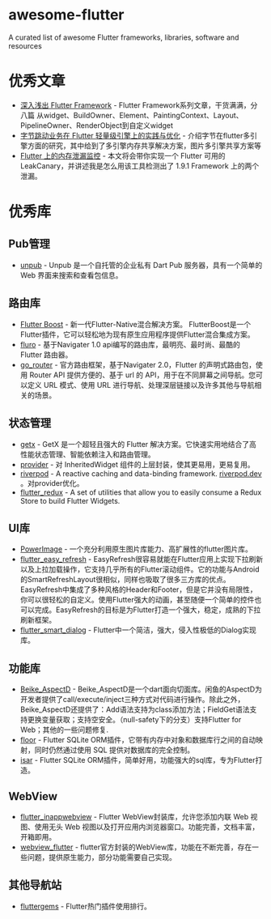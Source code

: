 # awesome-flutter
A curated list of awesome Flutter frameworks, libraries, software and resources



# 优秀文章

* [深入浅出 Flutter Framework](https://zxfcumtcs.github.io/2020/05/01/deepinto-flutter-widget/) - Flutter Framework系列文章，干货满满，分八篇
从widget、BuildOwner、Element、PaintingContext、Layout、PipelineOwner、RenderObject到自定义widget
* [字节跳动业务在 Flutter 轻量级引擎上的实践与优化](https://my.oschina.net/u/4180867/blog/5395182) - 介绍字节在flutter多引擎方面的研究，其中给到了多引擎内存共享解决方案，图片多引擎共享方案等
* [Flutter 上的内存泄漏监控](https://flutter.cn/community/tutorials/memory-leak-monitoring-on-flutter) - 本文将会带你实现一个 Flutter 可用的 LeakCanary，并讲述我是怎么用该工具检测出了 1.9.1 Framework 上的两个泄漏。



# 优秀库

## Pub管理

* [unpub](https://github.com/pd4d10/unpub) - Unpub 是一个自托管的企业私有 Dart Pub 服务器，具有一个简单的 Web 界面来搜索和查看包信息。


## 路由库

* [Flutter Boost](https://github.com/alibaba/flutter_boost) - 新一代Flutter-Native混合解决方案。 FlutterBoost是一个Flutter插件，它可以轻松地为现有原生应用程序提供Flutter混合集成方案。
* [fluro](https://github.com/lukepighetti/fluro) - 基于Navigater 1.0 api编写的路由库，最明亮、最时尚、最酷的 Flutter 路由器。
* [go_router](https://pub.dev/packages/go_router) - 官方路由框架，基于Navigater 2.0，Flutter 的声明式路由包，使用 Router API 提供方便的、基于 url 的 API，用于在不同屏幕之间导航。您可以定义 URL 模式、使用 URL 进行导航、处理深层链接以及许多其他与导航相关的场景。

## 状态管理

* [getx](https://github.com/jonataslaw/getx) - GetX 是一个超轻且强大的 Flutter 解决方案。它快速实用地结合了高性能状态管理、智能依赖注入和路由管理。
* [provider](https://github.com/rrousselGit/provider) - 对 InheritedWidget 组件的上层封装，使其更易用，更易复用。
* [riverpod](https://github.com/rrousselGit/riverpod) - A reactive caching and data-binding framework. [riverpod.dev](https://riverpod.dev) 。对provider优化。
* [flutter_redux](https://github.com/brianegan/flutter_redux) - A set of utilities that allow you to easily consume a Redux Store to build Flutter Widgets.

## UI库

* [PowerImage](https://github.com/alibaba/power_image) - 一个充分利用原生图片库能力、高扩展性的flutter图片库。
* [flutter_easy_refresh](https://github.com/xuelongqy/flutter_easy_refresh) - EasyRefresh很容易就能在Flutter应用上实现下拉刷新以及上拉加载操作，它支持几乎所有的Flutter滚动组件。它的功能与Android的SmartRefreshLayout很相似，同样也吸取了很多三方库的优点。EasyRefresh中集成了多种风格的Header和Footer，但是它并没有局限性，你可以很轻松的自定义。使用Flutter强大的动画，甚至随便一个简单的控件也可以完成。EasyRefresh的目标是为Flutter打造一个强大，稳定，成熟的下拉刷新框架。
* [flutter_smart_dialog](https://github.com/fluttercandies/flutter_smart_dialog) - Flutter中一个简洁，强大，侵入性极低的Dialog实现库。

## 功能库

* [Beike_AspectD](https://github.com/LianjiaTech/Beike_AspectD) - Beike_AspectD是一个dart面向切面库。闲鱼的AspectD为开发者提供了call/execute/inject三种方式对代码进行操作。除此之外，Beike_AspectD还提供了：Add语法支持为class添加方法；FieldGet语法支持更换变量获取；支持空安全。（null-safety下的分支）支持Flutter for Web；其他的一些问题修复.
* [floor](https://github.com/pinchbv/floor) - Flutter SQLite ORM插件，它带有内存中对象和数据库行之间的自动映射，同时仍然通过使用 SQL 提供对数据库的完全控制。
* [isar](https://github.com/isar/isar) - Flutter SQLite ORM插件，简单好用，功能强大的sql库，专为Flutter打造。

## WebView

* [flutter_inappwebview](https://github.com/pichillilorenzo/flutter_inappwebview) - Flutter WebView封装库，允许您添加内联 Web 视图、使用无头 Web 视图以及打开应用内浏览器窗口。功能完善，文档丰富，开箱即用。
* [webview_flutter](https://pub.dev/packages/webview_flutter) - flutter官方封装的WebView库，功能在不断完善，存在一些问题，提供原生能力，部分功能需要自己实现。

## 其他导航站

* [fluttergems](https://fluttergems.dev/) - Flutter热门插件使用排行。
